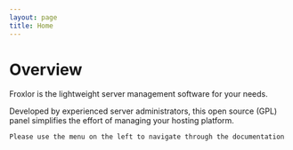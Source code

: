 ```yaml
---
layout: page
title: Home
---
```


# Overview

Froxlor is the lightweight server management software for your needs.

Developed by experienced server administrators, this open source (GPL) panel simplifies the effort of managing your hosting platform.

    Please use the menu on the left to navigate through the documentation
